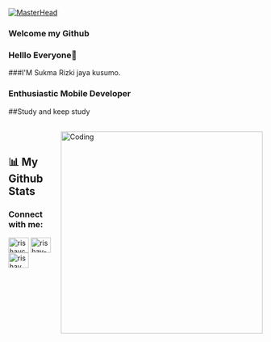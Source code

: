 [![MasterHead](https://1.bp.blogspot.com/-7A4WynwLsMw/XbBpCXG8fHI/AAAAAAAAMt4/uOa1bpLskYgrwGbllhSu2SDj_Mig8SXJQCLcBGAsYHQ/s1600/2000_600px.gif)](https://rishavchanda.io)



### Welcome my Github 

### Helllo Everyone👋
###I'M Sukma Rizki jaya kusumo.
### Enthusiastic Mobile Developer
##Study and keep study


<br>

<img align="right" alt="Coding" width="400" src="https://cdn.dribbble.com/users/1162077/screenshots/3848914/programmer.gif">


<br>

## 📊 My Github Stats
  <h3 align="left">Connect with me:</h3>
<p align="left">
<a href="https://twitter.com/RizkiSoekma?t=uPuF_RGUcxf5HwineVdlIw&s=09" target="blank"><img align="center" src="https://raw.githubusercontent.com/rahuldkjain/github-profile-readme-generator/master/src/images/icons/Social/twitter.svg" alt="rishavchanda" height="30" width="40" /></a>
<a href="https://www.linkedin.com/in/sukma-rizki-4b78a0244/" target="blank"><img align="center" src="https://raw.githubusercontent.com/rahuldkjain/github-profile-readme-generator/master/src/images/icons/Social/linked-in-alt.svg" alt="rishav-chanda-b89a791b3" height="30" width="40" /></a>
<a href="https://www.instagram.com/s/aGlnaGxpZ2h0OjE3OTM5NTY4NzI0NDI4Njcy?igshid=YmMyMTA2M2Y=" target="blank"><img align="center" src="https://raw.githubusercontent.com/rahuldkjain/github-profile-readme-generator/master/src/images/icons/Social/instagram.svg" alt="rishav_chanda" height="30" width="40" /></a>


